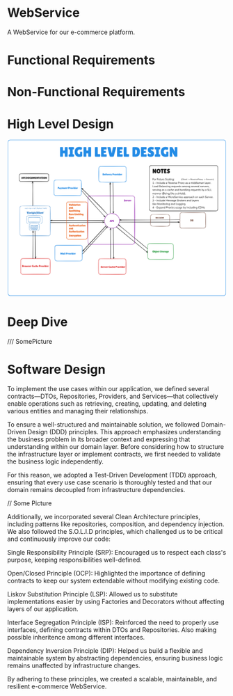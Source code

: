 # WebService
A WebService for our e-commerce platform.

# Functional Requirements 

# Non-Functional Requirements

# High Level Design
![HighLevelDesign](images/HighLevelDesign.png)

# Deep Dive 
/// SomePicture

# Software Design

To implement the use cases within our application, we defined several contracts—DTOs, Repositories, Providers, and Services—that collectively enable operations such as retrieving, creating, updating, and deleting various entities and managing their relationships.

To ensure a well-structured and maintainable solution, we followed Domain-Driven Design (DDD) principles. This approach emphasizes understanding the business problem in its broader context and expressing that understanding within our domain layer. Before considering how to structure the infrastructure layer or implement contracts, we first needed to validate the business logic independently.

For this reason, we adopted a Test-Driven Development (TDD) approach, ensuring that every use case scenario is thoroughly tested and that our domain remains decoupled from infrastructure dependencies.

// Some Picture

Additionally, we incorporated several Clean Architecture principles, including patterns like repositories, composition, and dependency injection. We also followed the S.O.L.I.D principles, which challenged us to be critical and continuously improve our code:

Single Responsibility Principle (SRP): Encouraged us to respect each class's purpose, keeping responsibilities well-defined.

Open/Closed Principle (OCP): Highlighted the importance of defining contracts to keep our system extendable without modifying existing code.

Liskov Substitution Principle (LSP): Allowed us to substitute implementations easier by using Factories and Decorators without affecting layers of our application.

Interface Segregation Principle (ISP): Reinforced the need to properly use interfaces, defining contracts within DTOs and Repositories. Also making possible inheritence among different interfaces.

Dependency Inversion Principle (DIP): Helped us build a flexible and maintainable system by abstracting dependencies, ensuring business logic remains unaffected by infrastructure changes.

By adhering to these principles, we created a scalable, maintainable, and resilient e-commerce WebService.